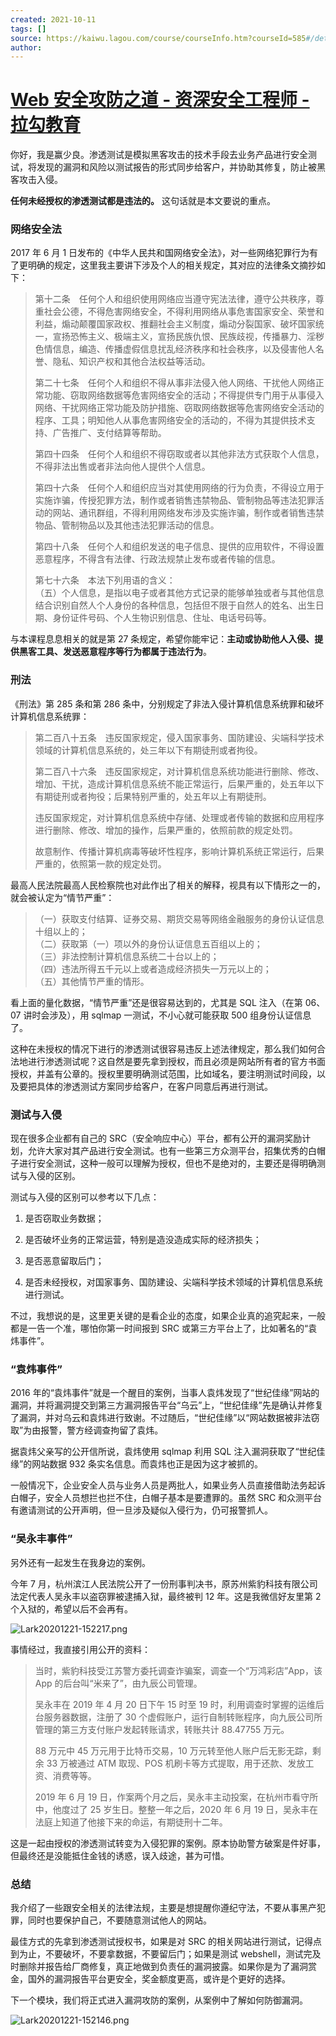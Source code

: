 ```yaml
---
created: 2021-10-11
tags: []
source: https://kaiwu.lagou.com/course/courseInfo.htm?courseId=585#/detail/pc?id=5966
author: 
---
```


# [Web 安全攻防之道 - 资深安全工程师 - 拉勾教育](https://kaiwu.lagou.com/course/courseInfo.htm?courseId=585#/detail/pc?id=5966)


你好，我是赢少良。渗透测试是模拟黑客攻击的技术手段去业务产品进行安全测试，将发现的漏洞和风险以测试报告的形式同步给客户，并协助其修复，防止被黑客攻击入侵。

**任何未经授权的渗透测试都是违法的。** 这句话就是本文要说的重点。

### 网络安全法

2017 年 6 月 1 日发布的《中华人民共和国网络安全法》，对一些网络犯罪行为有了更明确的规定，这里我主要讲下涉及个人的相关规定，其对应的法律条文摘抄如下：

> 第十二条　任何个人和组织使用网络应当遵守宪法法律，遵守公共秩序，尊重社会公德，不得危害网络安全，不得利用网络从事危害国家安全、荣誉和利益，煽动颠覆国家政权、推翻社会主义制度，煽动分裂国家、破坏国家统一，宣扬恐怖主义、极端主义，宣扬民族仇恨、民族歧视，传播暴力、淫秽色情信息，编造、传播虚假信息扰乱经济秩序和社会秩序，以及侵害他人名誉、隐私、知识产权和其他合法权益等活动。
> 
> 第二十七条　任何个人和组织不得从事非法侵入他人网络、干扰他人网络正常功能、窃取网络数据等危害网络安全的活动；不得提供专门用于从事侵入网络、干扰网络正常功能及防护措施、窃取网络数据等危害网络安全活动的程序、工具；明知他人从事危害网络安全的活动的，不得为其提供技术支持、广告推广、支付结算等帮助。
> 
> 第四十四条　任何个人和组织不得窃取或者以其他非法方式获取个人信息，不得非法出售或者非法向他人提供个人信息。
> 
> 第四十六条　任何个人和组织应当对其使用网络的行为负责，不得设立用于实施诈骗，传授犯罪方法，制作或者销售违禁物品、管制物品等违法犯罪活动的网站、通讯群组，不得利用网络发布涉及实施诈骗，制作或者销售违禁物品、管制物品以及其他违法犯罪活动的信息。
> 
> 第四十八条　任何个人和组织发送的电子信息、提供的应用软件，不得设置恶意程序，不得含有法律、行政法规禁止发布或者传输的信息。
> 
> 第七十六条　本法下列用语的含义：  
> （五）个人信息，是指以电子或者其他方式记录的能够单独或者与其他信息结合识别自然人个人身份的各种信息，包括但不限于自然人的姓名、出生日期、身份证件号码、个人生物识别信息、住址、电话号码等。

与本课程息息相关的就是第 27 条规定，希望你能牢记：**主动或协助他人入侵、提供黑客工具、发送恶意程序等行为都属于违法行为**。

### 刑法

《刑法》第 285 条和第 286 条中，分别规定了非法入侵计算机信息系统罪和破坏计算机信息系统罪：

> 第二百八十五条　违反国家规定，侵入国家事务、国防建设、尖端科学技术领域的计算机信息系统的，处三年以下有期徒刑或者拘役。
> 
> 第二百八十六条　违反国家规定，对计算机信息系统功能进行删除、修改、增加、干扰，造成计算机信息系统不能正常运行，后果严重的，处五年以下有期徒刑或者拘役；后果特别严重的，处五年以上有期徒刑。
> 
> 违反国家规定，对计算机信息系统中存储、处理或者传输的数据和应用程序进行删除、修改、增加的操作，后果严重的，依照前款的规定处罚。
> 
> 故意制作、传播计算机病毒等破坏性程序，影响计算机系统正常运行，后果严重的，依照第一款的规定处罚。

最高人民法院最高人民检察院也对此作出了相关的解释，视具有以下情形之一的，就会被认定为“情节严重”：

> （一）获取支付结算、证券交易、期货交易等网络金融服务的身份认证信息十组以上的；  
> （二）获取第（一）项以外的身份认证信息五百组以上的；  
> （三）非法控制计算机信息系统二十台以上的；  
> （四）违法所得五千元以上或者造成经济损失一万元以上的；  
> （五）其他情节严重的情形。

看上面的量化数据，“情节严重”还是很容易达到的，尤其是 SQL 注入（在第 06、07 讲时会涉及），用 sqlmap 一测试，不小心就可能获取 500 组身份认证信息了。

这种在未授权的情况下进行的渗透测试很容易违反上述法律规定，那么我们如何合法地进行渗透测试呢？这自然是要先拿到授权，而且必须是网站所有者的官方书面授权，并盖有公章的。授权里要明确测试范围，比如域名，要注明测试时间段，以及要把具体的渗透测试方案同步给客户，在客户同意后再进行测试。

### 测试与入侵

现在很多企业都有自己的 SRC（安全响应中心）平台，都有公开的漏洞奖励计划，允许大家对其产品进行安全测试。也有一些第三方众测平台，招集优秀的白帽子进行安全测试，这种一般可以理解为授权，但也不是绝对的，主要还是得明确测试与入侵的区别。

测试与入侵的区别可以参考以下几点：

1.  是否窃取业务数据；
    
2.  是否破坏业务的正常运营，特别是造没造成实际的经济损失；
    
3.  是否恶意留取后门；
    
4.  是否未经授权，对国家事务、国防建设、尖端科学技术领域的计算机信息系统进行测试。
    

不过，我想说的是，这里更关键的是看企业的态度，如果企业真的追究起来，一般都是一告一个准，哪怕你第一时间报到 SRC 或第三方平台上了，比如著名的“袁炜事件”。

### “袁炜事件”

2016 年的“袁炜事件”就是一个醒目的案例，当事人袁炜发现了“世纪佳缘”网站的漏洞，并将漏洞提交到第三方漏洞报告平台“乌云”上，“世纪佳缘”先是确认并修复了漏洞，并对乌云和袁炜进行致谢。不过随后，“世纪佳缘”以“网站数据被非法窃取”为由报警，警方经调查拘留了袁炜。

据袁炜父亲写的公开信所说，袁炜使用 sqlmap 利用 SQL 注入漏洞获取了“世纪佳缘”的网站数据 932 条实名信息。而袁炜也正是因为这才被抓的。

一般情况下，企业安全人员与业务人员是两批人，如果业务人员直接借助法务起诉白帽子，安全人员想拦也拦不住，白帽子基本是要遭罪的。虽然 SRC 和众测平台有邀请测试的公开声明，但一旦涉及疑似入侵行为，仍可报警抓人。

### “吴永丰事件”

另外还有一起发生在我身边的案例。

今年 7 月，杭州滨江人民法院公开了一份刑事判决书，原苏州紫豹科技有限公司法定代表人吴永丰以盗窃罪被逮捕入狱，最终被判 12 年。这是我微信好友里第 2 个入狱的，希望以后不会再有。

![Lark20201221-152217.png](https://s0.lgstatic.com/i/image2/M01/03/A5/Cip5yF_gTTKAeIr8AAZeupD-vY0247.png)

事情经过，我直接引用公开的资料：

> 当时，紫豹科技受江苏警方委托调查诈骗案，调查一个“万鸿彩店”App，该 App 的后台叫“米来了”，由九辰公司管理。
> 
> 吴永丰在 2019 年 4 月 20 日下午 15 时至 19 时，利用调查时掌握的运维后台服务器数据，注册了 30 个虚假账户，运行自制转账程序，向九辰公司所管理的第三方支付账户发起转账请求，转账共计 88.47755 万元。
> 
> 88 万元中 45 万元用于比特币交易，10 万元转至他人账户后无影无踪，剩余 33 万被通过 ATM 取现、POS 机刷卡等方式提取，用于还款、发放工资、消费等等。
> 
> 2019 年 6 月 19 日，作案两个月之后，吴永丰主动投案，在杭州市看守所中，他度过了 25 岁生日。整整一年之后，2020 年 6 月 19 日，吴永丰在法庭上知道了他接下来的命运，有期徒刑十二年。

这是一起由授权的渗透测试转变为入侵犯罪的案例。原本协助警方破案是件好事，但最终还是没能抵住金钱的诱惑，误入歧途，甚为可惜。

### 总结

我介绍了一些跟安全相关的法律法规，主要是想提醒你遵纪守法，不要从事黑产犯罪，同时也要保护自己，不要随意测试他人的网站。

最佳方式的先拿到渗透测试授权书，如果是对 SRC 的相关网站进行测试，记得点到为止，不要破坏，不要拿数据，不要留后门；如果是测试 webshell，测试完及时删除并报告给厂商修复，真正地做到负责任的漏洞披露。如果你是为了漏洞赏金，国外的漏洞报告平台更安全，奖金额度更高，或许是个更好的选择。

下一个模块，我们将正式进入漏洞攻防的案例，从案例中了解如何防御漏洞。

![Lark20201221-152146.png](https://s0.lgstatic.com/i/image2/M01/03/A5/Cip5yF_gTR-AaFZGAAUXaN1tFUE104.png)
